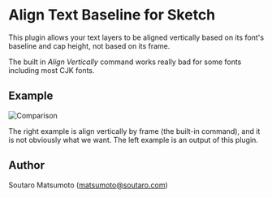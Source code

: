 # Align Text Baseline for Sketch

This plugin allows your text layers to be aligned vertically based on its font's baseline and cap height, not based on its frame.

The built in *Align Vertically* command works really bad for some fonts including most CJK fonts.

## Example

![Comparison](https://raw.githubusercontent.com/soutaro/Align-text-baseline-sketch-plugin/master/example.png)

The right example is align vertically by frame (the built-in command), and it is not obviously what we want.
The left example is an output of this plugin.

## Author

Soutaro Matsumoto (matsumoto@soutaro.com)
